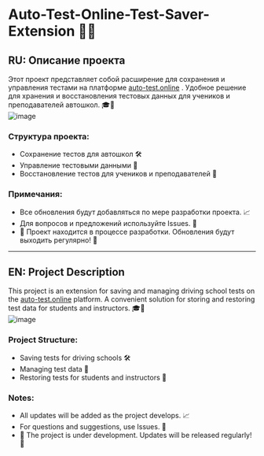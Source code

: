 # Auto-Test-Online-Test-Saver-Extension 🚗💡

## RU: Описание проекта  
Этот проект представляет собой расширение для сохранения и управления тестами на платформе [auto-test.online](https://auto-test.online/) . Удобное решение для хранения и восстановления тестовых данных для учеников и преподавателей автошкол. 🎓📝  
![image](https://github.com/user-attachments/assets/3d30bc0b-7a29-45a8-b468-2eb9d70028d6)

### Структура проекта:  
- Сохранение тестов для автошкол 🛠️  
- Управление тестовыми данными 📂  
- Восстановление тестов для учеников и преподавателей 🔄  

### Примечания:  
- Все обновления будут добавляться по мере разработки проекта. 📈  
- Для вопросов и предложений используйте Issues. 📝  
- 🔧 Проект находится в процессе разработки. Обновления будут выходить регулярно! 🚀

---

## EN: Project Description  
This project is an extension for saving and managing driving school tests on the [auto-test.online](https://auto-test.online/) platform. A convenient solution for storing and restoring test data for students and instructors. 🎓📝  
![image](https://github.com/user-attachments/assets/8ac2e381-33ad-4205-ba82-7d508c989bb1)

### Project Structure:  
- Saving tests for driving schools 🛠️  
- Managing test data 📂  
- Restoring tests for students and instructors 🔄  

### Notes:  
- All updates will be added as the project develops. 📈  
- For questions and suggestions, use Issues. 📝  
- 🔧 The project is under development. Updates will be released regularly! 🚀
